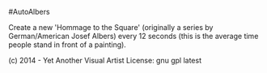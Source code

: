 #AutoAlbers

Create a new 'Hommage to the Square' (originally a series by German/American Josef Albers) every 12 seconds (this is the average time people stand in front of a painting).

(c) 2014 - Yet Another Visual Artist
License: gnu gpl latest